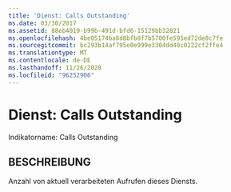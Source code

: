 ```yaml
---
title: 'Dienst: Calls Outstanding'
ms.date: 03/30/2017
ms.assetid: 88eb4019-b99b-491d-bfd6-15129bb32821
ms.openlocfilehash: 4be05174ba8d8bfb8f7b5700fe595ed72de8c7fe
ms.sourcegitcommit: bc293b14af795e0e999e3304dd40c0222cf2ffe4
ms.translationtype: MT
ms.contentlocale: de-DE
ms.lasthandoff: 11/26/2020
ms.locfileid: "96252906"
---
```

# <a name="service-calls-outstanding"></a>Dienst: Calls Outstanding

Indikatorname: Calls Outstanding  
  
## <a name="description"></a>BESCHREIBUNG  

 Anzahl von aktuell verarbeiteten Aufrufen dieses Diensts.
